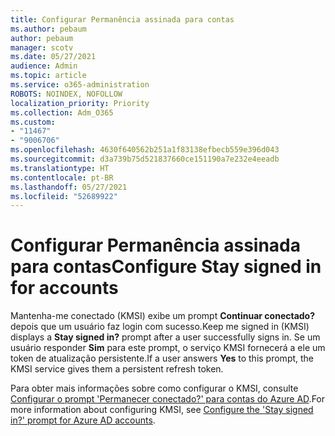 ```yaml
---
title: Configurar Permanência assinada para contas
ms.author: pebaum
author: pebaum
manager: scotv
ms.date: 05/27/2021
audience: Admin
ms.topic: article
ms.service: o365-administration
ROBOTS: NOINDEX, NOFOLLOW
localization_priority: Priority
ms.collection: Adm_O365
ms.custom:
- "11467"
- "9006706"
ms.openlocfilehash: 4630f640562b251a1f83138efbecb559e396d043
ms.sourcegitcommit: d3a739b75d521837660ce151190a7e232e4eeadb
ms.translationtype: HT
ms.contentlocale: pt-BR
ms.lasthandoff: 05/27/2021
ms.locfileid: "52689922"
---
```

# <a name="configure-stay-signed-in-for-accounts"></a><span data-ttu-id="d731b-102">Configurar Permanência assinada para contas</span><span class="sxs-lookup"><span data-stu-id="d731b-102">Configure Stay signed in for accounts</span></span>

<span data-ttu-id="d731b-103">Mantenha-me conectado (KMSI) exibe um prompt **Continuar conectado?** depois que um usuário faz login com sucesso.</span><span class="sxs-lookup"><span data-stu-id="d731b-103">Keep me signed in (KMSI) displays a **Stay signed in?** prompt after a user successfully signs in.</span></span> <span data-ttu-id="d731b-104">Se um usuário responder **Sim** para este prompt, o serviço KMSI fornecerá a ele um token de atualização persistente.</span><span class="sxs-lookup"><span data-stu-id="d731b-104">If a user answers **Yes** to this prompt, the KMSI service gives them a persistent refresh token.</span></span> 

<span data-ttu-id="d731b-105">Para obter mais informações sobre como configurar o KMSI, consulte [Configurar o prompt 'Permanecer conectado?' para contas do Azure AD](/azure/active-directory/fundamentals/keep-me-signed-in).</span><span class="sxs-lookup"><span data-stu-id="d731b-105">For more information about configuring KMSI, see [Configure the 'Stay signed in?' prompt for Azure AD accounts](/azure/active-directory/fundamentals/keep-me-signed-in).</span></span>